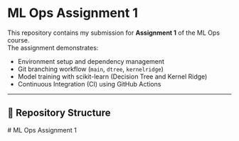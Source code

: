 # ML Ops Assignment 1

This repository contains my submission for **Assignment 1** of the ML Ops course.  
The assignment demonstrates:
- Environment setup and dependency management
- Git branching workflow (`main`, `dtree`, `kernelridge`)
- Model training with scikit-learn (Decision Tree and Kernel Ridge)
- Continuous Integration (CI) using GitHub Actions

---

## 📂 Repository Structure
﻿# ML Ops Assignment 1

